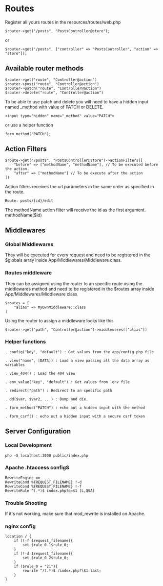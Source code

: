 # Routes

Register all yours routes in the resources/routes/web.php

    $router->get("/posts", "PostsController@store");

or

    $router->get("/posts", ["controller" => "PostsController", "action" => "store"]);

## Available router methods

    $router->get("route", "Controller@action")
    $router->post("route", "Controller@action")
    $router->patch("route", "Controller@action")
    $router->delete("route", "Controller@action")

To be able to use patch and delete you will need to have a hidden input named \_method with value of PATCH or DELETE.

    <input type="hidden" name="_method" value="PATCH">

or use a helper function

    form_method("PATCH");

## Action Filters

    $route->get("/posts", "PostsController@store")->actionFilters([
        "before" => ["methodName", "methodName"], // To be executed before the action.
        "after" => ["methodName"] // To be execute after the action
    ])

Action filters receives the url parameters in the same order as specified in the route.

    Route: posts/{id}/edit

The methodName action filter will receive the id as the first argument. methodName(\$id)

## Middlewares

### Global Middlewares

They will be executed for every request and need to be registered in the \$globals array inside App/Middlewares/Middleware class.

### Routes middleware

They can be assigned using the router to an specific route using the middlewares method and need to be registered in the \$routes array inside App/Middlewares/Middleware class.

    $routes = [
        "alias" => MyOwnMiddleware::class
    ]

Using the router to assign a middleware looks like this

    $router->get("path", "Controller@action")->middlewares(["alias"])

### Helper functions

    . config("key", "default") : Get values from the app/config.php file

    . view("name", [DATA]) : Load a view passing all the data array as variables

    . view_404() : Load the 404 view

    . env_value("key", "default") : Get values from .env file

    . redirect("path") : Redirect to an specific path

    . dd($var, $var2, ...) : Dump and die.

    . form_method("PATCH") : echo out a hidden input with the method

    . form_csrf() : echo out a hidden input with a secure csrf token

## Server Configuration

### Local Development

    php -S localhost:3000 public/index.php

### Apache .htaccess configS

    RewriteEngine on
    RewriteCond %{REQUEST_FILENAME} !-d
    RewriteCond %{REQUEST_FILENAME} !-f
    RewriteRule ^(.*)$ index.php?q=$1 [L,QSA]

### Trouble Shooting

If it's not working, make sure that mod_rewrite is installed on Apache.

### nginx config

    location / {
        if (!-f $request_filename){
            set $rule_0 1$rule_0;
        }
        if (!-d $request_filename){
            set $rule_0 2$rule_0;
        }
        if ($rule_0 = "21"){
            rewrite ^/(.*)$ /index.php?\$1 last;
        }
    }
